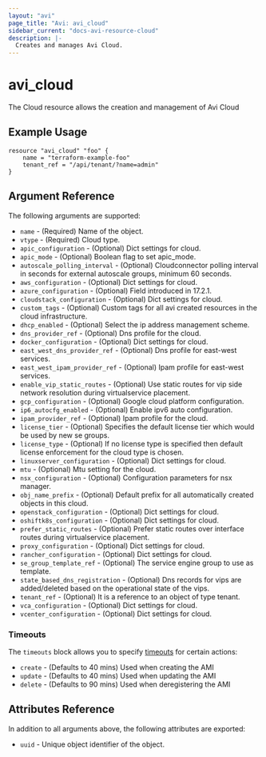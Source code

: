 ```yaml
---
layout: "avi"
page_title: "Avi: avi_cloud"
sidebar_current: "docs-avi-resource-cloud"
description: |-
  Creates and manages Avi Cloud.
---
```


# avi_cloud

The Cloud resource allows the creation and management of Avi Cloud

## Example Usage

```hcl
resource "avi_cloud" "foo" {
    name = "terraform-example-foo"
    tenant_ref = "/api/tenant/?name=admin"
}
```

## Argument Reference

The following arguments are supported:

* `name` - (Required) Name of the object.
* `vtype` - (Required) Cloud type.
* `apic_configuration` - (Optional) Dict settings for cloud.
* `apic_mode` - (Optional) Boolean flag to set apic_mode.
* `autoscale_polling_interval` - (Optional) Cloudconnector polling interval in seconds for external autoscale groups, minimum 60 seconds.
* `aws_configuration` - (Optional) Dict settings for cloud.
* `azure_configuration` - (Optional) Field introduced in 17.2.1.
* `cloudstack_configuration` - (Optional) Dict settings for cloud.
* `custom_tags` - (Optional) Custom tags for all avi created resources in the cloud infrastructure.
* `dhcp_enabled` - (Optional) Select the ip address management scheme.
* `dns_provider_ref` - (Optional) Dns profile for the cloud.
* `docker_configuration` - (Optional) Dict settings for cloud.
* `east_west_dns_provider_ref` - (Optional) Dns profile for east-west services.
* `east_west_ipam_provider_ref` - (Optional) Ipam profile for east-west services.
* `enable_vip_static_routes` - (Optional) Use static routes for vip side network resolution during virtualservice placement.
* `gcp_configuration` - (Optional) Google cloud platform configuration.
* `ip6_autocfg_enabled` - (Optional) Enable ipv6 auto configuration.
* `ipam_provider_ref` - (Optional) Ipam profile for the cloud.
* `license_tier` - (Optional) Specifies the default license tier which would be used by new se groups.
* `license_type` - (Optional) If no license type is specified then default license enforcement for the cloud type is chosen.
* `linuxserver_configuration` - (Optional) Dict settings for cloud.
* `mtu` - (Optional) Mtu setting for the cloud.
* `nsx_configuration` - (Optional) Configuration parameters for nsx manager.
* `obj_name_prefix` - (Optional) Default prefix for all automatically created objects in this cloud.
* `openstack_configuration` - (Optional) Dict settings for cloud.
* `oshiftk8s_configuration` - (Optional) Dict settings for cloud.
* `prefer_static_routes` - (Optional) Prefer static routes over interface routes during virtualservice placement.
* `proxy_configuration` - (Optional) Dict settings for cloud.
* `rancher_configuration` - (Optional) Dict settings for cloud.
* `se_group_template_ref` - (Optional) The service engine group to use as template.
* `state_based_dns_registration` - (Optional) Dns records for vips are added/deleted based on the operational state of the vips.
* `tenant_ref` - (Optional) It is a reference to an object of type tenant.
* `vca_configuration` - (Optional) Dict settings for cloud.
* `vcenter_configuration` - (Optional) Dict settings for cloud.


### Timeouts

The `timeouts` block allows you to specify [timeouts](https://www.terraform.io/docs/configuration/resources.html#timeouts) for certain actions:

* `create` - (Defaults to 40 mins) Used when creating the AMI
* `update` - (Defaults to 40 mins) Used when updating the AMI
* `delete` - (Defaults to 90 mins) Used when deregistering the AMI

## Attributes Reference

In addition to all arguments above, the following attributes are exported:

* `uuid` -  Unique object identifier of the object.

